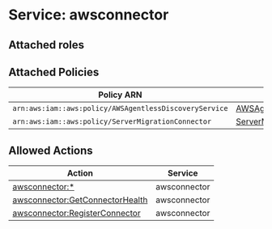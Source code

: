 # Service: awsconnector

## Attached roles

## Attached Policies

| Policy ARN | Policy Name |
|------------|-------------|
| `arn:aws:iam::aws:policy/AWSAgentlessDiscoveryService` | [AWSAgentlessDiscoveryService](../policies.md#awsagentlessdiscoveryservice) |
| `arn:aws:iam::aws:policy/ServerMigrationConnector` | [ServerMigrationConnector](../policies.md#servermigrationconnector) |

## Allowed Actions

| Action | Service |
|--------|---------|
| [awsconnector:*](../actions.md#awsconnector:all) | awsconnector |
| [awsconnector:GetConnectorHealth](../actions.md#awsconnector:getconnectorhealth) | awsconnector |
| [awsconnector:RegisterConnector](../actions.md#awsconnector:registerconnector) | awsconnector |